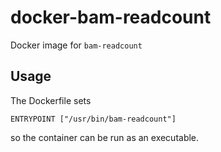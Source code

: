 docker-bam-readcount
====================

Docker image for `bam-readcount`


Usage
-----

The Dockerfile sets

    ENTRYPOINT ["/usr/bin/bam-readcount"]

so the container can be run as an executable.



